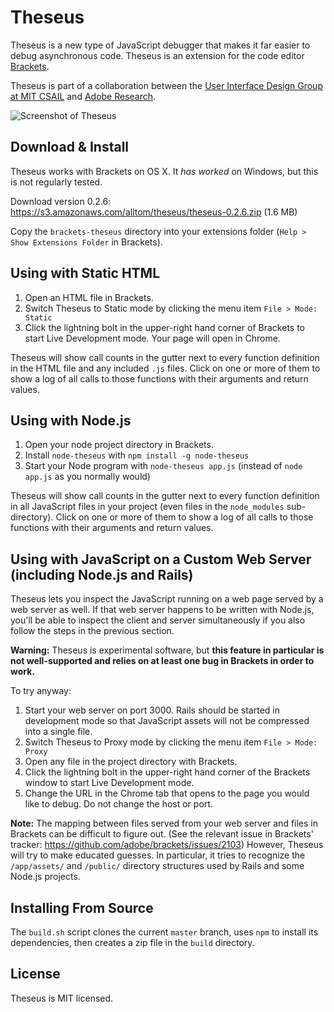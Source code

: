 Theseus
=======

Theseus is a new type of JavaScript debugger that makes it far easier to debug asynchronous code. Theseus is an extension for the code editor [Brackets](https://github.com/adobe/brackets).

Theseus is part of a collaboration between the [User Interface Design Group at MIT CSAIL](http://groups.csail.mit.edu/uid/) and [Adobe Research](http://research.adobe.com/).

![Screenshot of Theseus](https://raw.github.com/adobe-research/theseus/gh-pages/screenshot.png)

Download & Install
------------------

Theseus works with Brackets on OS X. It *has worked* on Windows, but this is not regularly tested.

Download version 0.2.6: https://s3.amazonaws.com/alltom/theseus/theseus-0.2.6.zip (1.6 MB)

Copy the `brackets-theseus` directory into your extensions folder (`Help > Show Extensions Folder` in Brackets).

Using with Static HTML
----------------------

1. Open an HTML file in Brackets.
2. Switch Theseus to Static mode by clicking the menu item `File > Mode: Static`
3. Click the lightning bolt in the upper-right hand corner of Brackets to start Live Development mode. Your page will open in Chrome.

Theseus will show call counts in the gutter next to every function definition in the HTML file and any included `.js` files. Click on one or more of them to show a log of all calls to those functions with their arguments and return values.

Using with Node.js
------------------

1. Open your node project directory in Brackets.
2. Install `node-theseus` with `npm install -g node-theseus`
3. Start your Node program with `node-theseus app.js` (instead of `node app.js` as you normally would)

Theseus will show call counts in the gutter next to every function definition in all JavaScript files in your project (even files in the `node_modules` sub-directory). Click on one or more of them to show a log of all calls to those functions with their arguments and return values.

Using with JavaScript on a Custom Web Server (including Node.js and Rails)
--------------------------------------------------------------------------

Theseus lets you inspect the JavaScript running on a web page served by a web server as well. If that web server happens to be written with Node.js, you'll be able to inspect the client and server simultaneously if you also follow the steps in the previous section.

**Warning:** Theseus is experimental software, but **this feature in particular is not well-supported and relies on at least one bug in Brackets in order to work.**

To try anyway:

1. Start your web server on port 3000. Rails should be started in development mode so that JavaScript assets will not be compressed into a single file.
2. Switch Theseus to Proxy mode by clicking the menu item `File > Mode: Proxy`
3. Open any file in the project directory with Brackets.
4. Click the lightning bolt in the upper-right hand corner of the Brackets window to start Live Development mode.
5. Change the URL in the Chrome tab that opens to the page you would like to debug. Do not change the host or port.

**Note:** The mapping between files served from your web server and files in Brackets can be difficult to figure out. (See the relevant issue in Brackets' tracker: https://github.com/adobe/brackets/issues/2103) However, Theseus will try to make educated guesses. In particular, it tries to recognize the `/app/assets/` and `/public/` directory structures used by Rails and some Node.js projects.

Installing From Source
----------------------

The `build.sh` script clones the current `master` branch, uses `npm` to install its dependencies, then creates a zip file in the `build` directory.

License
-------

Theseus is MIT licensed.
